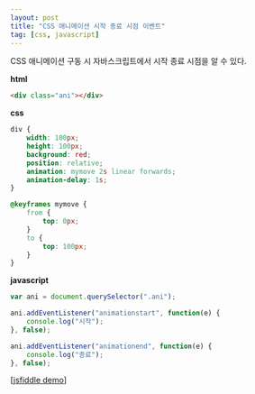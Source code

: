 ```yaml
---
layout: post
title: "CSS 애니메이션 시작 종료 시점 이벤트"
tag: [css, javascript]
---
```


CSS 애니메이션 구동 시 자바스크립트에서 시작 종료 시점을 알 수 있다.

**html**
~~~html
<div class="ani"></div>
~~~

**css**
~~~css
div {
    width: 100px;
    height: 100px;
    background: red;
    position: relative;
    animation: mymove 2s linear forwards;
    animation-delay: 1s;
}

@keyframes mymove {
    from {
        top: 0px;
    }
    to {
        top: 100px;
    }
}
~~~

**javascript**
~~~js
var ani = document.querySelector(".ani");

ani.addEventListener("animationstart", function(e) {
    console.log("시작");
}, false);

ani.addEventListener("animationend", function(e) {
    console.log("종료");
}, false);
~~~

[[jsfiddle demo](https://jsfiddle.net/pilot376/kz45sv6w/)]
